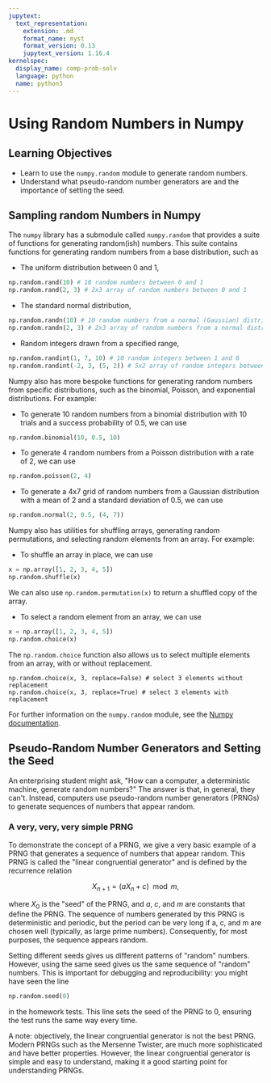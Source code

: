 ```yaml
---
jupytext:
  text_representation:
    extension: .md
    format_name: myst
    format_version: 0.13
    jupytext_version: 1.16.4
kernelspec:
  display_name: comp-prob-solv
  language: python
  name: python3
---
```


# Using Random Numbers in Numpy

## Learning Objectives

- Learn to use the `numpy.random` module to generate random numbers.
- Understand what pseudo-random number generators are and the importance of setting the seed.


## Sampling random Numbers in Numpy

The `numpy` library has a submodule called `numpy.random` that provides a suite of functions for generating random(ish) numbers.  This suite contains functions for generating random numbers from a base distribution, such as
- The uniform distribution between 0 and 1,
```python
np.random.rand(10) # 10 random numbers between 0 and 1
np.random.rand(2, 3) # 2x3 array of random numbers between 0 and 1
```
- The standard normal distribution,
```python
np.random.randn(10) # 10 random numbers from a normal (Gaussian) distribution with mean 0 and standard deviation 1
np.random.randn(2, 3) # 2x3 array of random numbers from a normal distribution
```
- Random integers drawn from a specified range,
```python
np.random.randint(1, 7, 10) # 10 random integers between 1 and 6
np.random.randint(-2, 3, (5, 2)) # 5x2 array of random integers between -2 and 2
```

Numpy also has more bespoke functions for generating random numbers from specific distributions, such as the binomial, Poisson, and exponential distributions.  For example:
- To generate 10 random numbers from a binomial distribution with 10 trials and a success probability of 0.5, we can use
```python
np.random.binomial(10, 0.5, 10)
```
- To generate 4 random numbers from a Poisson distribution with a rate of 2, we can use
```python
np.random.poisson(2, 4)
```
- To generate a 4x7 grid of random numbers from a Gaussian distribution with a mean of 2 and a standard deviation of 0.5, we can use
```python
np.random.normal(2, 0.5, (4, 7))
```

Numpy also has utilities for shuffling arrays, generating random permutations, and selecting random elements from an array.  For example:
- To shuffle an array in place, we can use
```python
x = np.array([1, 2, 3, 4, 5])
np.random.shuffle(x)
```
We can also use `np.random.permutation(x)` to return a shuffled copy of the array.
- To select a random element from an array, we can use
```python
x = np.array([1, 2, 3, 4, 5])
np.random.choice(x)
``` 
The `np.random.choice` function also allows us to select multiple elements from an array, with or without replacement.
```
np.random.choice(x, 3, replace=False) # select 3 elements without replacement
np.random.choice(x, 3, replace=True) # select 3 elements with replacement
```
For further information on the `numpy.random` module, see the [Numpy documentation](https://numpy.org/doc/stable/reference/random/index.html).

## Pseudo-Random Number Generators and Setting the Seed

An enterprising student might ask, "How can a computer, a deterministic machine, generate random numbers?"  The answer is that, in general, they can't.  Instead, computers use pseudo-random number generators (PRNGs) to generate sequences of numbers that appear random.  

### A very, very, very simple PRNG

To demonstrate the concept of a PRNG, we give a very basic example of a PRNG that generates a sequence of numbers that appear random.  This PRNG is called the "linear congruential generator" and is defined by the recurrence relation

$$
X_{n+1} = (a X_n + c) \mod m,
$$

where $X_0$ is the "seed" of the PRNG, and $a$, $c$, and $m$ are constants that define the PRNG.  The sequence of numbers generated by this PRNG is deterministic and periodic, but the period can be very long if a, c, and m are chosen well (typically, as large prime numbers).  Consequently, for most purposes, the sequence appears random.

Setting different seeds gives us different patterns of "random" numbers.  However, using the same seed gives us the same sequence of "random" numbers.  This is important for debugging and reproducibility: you might have seen the line
```python
np.random.seed(0)
```
in the homework tests.  This line sets the seed of the PRNG to 0, ensuring the test runs the same way every time.

A note: objectively, the linear congruential generator is not the best PRNG.  Modern PRNGs such as the Mersenne Twister, are much more sophisticated and have better properties.  However, the linear congruential generator is simple and easy to understand, making it a good starting point for understanding PRNGs.